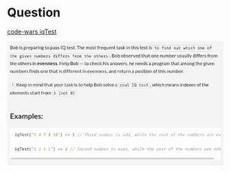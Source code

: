 # Question

[code-wars iqTest](https://www.codewars.com/kata/552c028c030765286c00007d/train/javascript)

![question](q.png)
